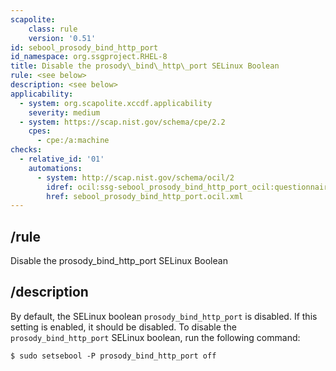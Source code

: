 ```yaml
---
scapolite:
    class: rule
    version: '0.51'
id: sebool_prosody_bind_http_port
id_namespace: org.ssgproject.RHEL-8
title: Disable the prosody\_bind\_http\_port SELinux Boolean
rule: <see below>
description: <see below>
applicability:
  - system: org.scapolite.xccdf.applicability
    severity: medium
  - system: https://scap.nist.gov/schema/cpe/2.2
    cpes:
      - cpe:/a:machine
checks:
  - relative_id: '01'
    automations:
      - system: http://scap.nist.gov/schema/ocil/2
        idref: ocil:ssg-sebool_prosody_bind_http_port_ocil:questionnaire:1
        href: sebool_prosody_bind_http_port.ocil.xml
---
```



## /rule

Disable the prosody\_bind\_http\_port SELinux Boolean

## /description

By
default, the SELinux boolean `prosody_bind_http_port` is disabled. If
this setting is enabled, it should be disabled. To disable the
`prosody_bind_http_port` SELinux boolean, run the following command:

``` 
$ sudo setsebool -P prosody_bind_http_port off
```
